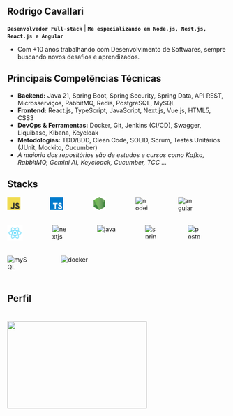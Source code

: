 ## Rodrigo Cavallari 

**`Desenvolvedor Full-stack`** |  **`Me especializando em Node.js, Nest.js, React.js e Angular`**

- Com +10 anos trabalhando com Desenvolvimento de Softwares, sempre buscando novos desafios e aprendizados.

## Principais Competências Técnicas
- **Backend:** Java 21, Spring Boot, Spring Security, Spring Data, API REST, Microsserviços, RabbitMQ, Redis, PostgreSQL, MySQL
- **Frontend:** React.js, TypeScript, JavaScript, Next.js, Vue.js, HTML5, CSS3
- **DevOps & Ferramentas:** Docker, Git, Jenkins (CI/CD), Swagger, Liquibase, Kibana, Keycloak
- **Metodologias:** TDD/BDD, Clean Code, SOLID, Scrum, Testes Unitários (JUnit, Mockito, Cucumber)
- *A maioria dos repositórios são de estudos e cursos como Kafka, RabbitMQ, Gemini AI, Keycloack, Cucumber, TCC ...*

## Stacks

<div align="left" style="display: flex; flex-wrap: wrap; gap: 30px;">
    <img height="30" width="30" src="https://raw.githubusercontent.com/github/explore/80688e429a7d4ef2fca1e82350fe8e3517d3494d/topics/javascript/javascript.png" alt="javascript">&nbsp;&nbsp;
    <img height="30" width="30" src="https://raw.githubusercontent.com/github/explore/80688e429a7d4ef2fca1e82350fe8e3517d3494d/topics/typescript/typescript.png" alt="typescript">&nbsp;&nbsp;
    <img height="30" width="30" src="https://raw.githubusercontent.com/github/explore/80688e429a7d4ef2fca1e82350fe8e3517d3494d/topics/nodejs/nodejs.png" alt="nodejs">&nbsp;&nbsp;
    <img height="30" width="30" src="https://nestjs.com/img/logo-small.svg" alt="nodejs">&nbsp;&nbsp;
    <img height="35" width="35" src="https://upload.wikimedia.org/wikipedia/commons/c/cf/Angular_full_color_logo.svg" alt="angularjs">&nbsp;&nbsp;
    <img height="35" width="35" src="https://raw.githubusercontent.com/github/explore/80688e429a7d4ef2fca1e82350fe8e3517d3494d/topics/react/react.png" alt="reactjs">&nbsp;&nbsp;
    <img height="35" width="35" src="https://cdn.jsdelivr.net/gh/devicons/devicon/icons/nextjs/nextjs-original.svg" alt="nextjs">&nbsp;&nbsp;
    <img height="40" src="https://upload.wikimedia.org/wikipedia/en/3/30/Java_programming_language_logo.svg" alt="java">&nbsp;&nbsp;
    <img height="30" width="30" src="https://upload.wikimedia.org/wikipedia/commons/7/79/Spring_Boot.svg" alt="spring boot">&nbsp;&nbsp;
    <img height="30" width="30" src="https://upload.wikimedia.org/wikipedia/commons/2/29/Postgresql_elephant.svg" alt="postgresSQL">&nbsp;&nbsp;
    <img height="55" width="55" src="https://www.vectorlogo.zone/logos/mysql/mysql-official.svg" alt="mySQL">&nbsp;&nbsp;
    <img height="55" width="75" src="https://upload.wikimedia.org/wikipedia/en/f/f4/Docker_logo.svg" alt="docker">&nbsp;&nbsp;

</div>

## Perfil
<div style="display: flex; flex-direction: row; justify-content: space-between;">
    <div class="ml-1" style="margin-top: 23px; height: 155px;">
        <img align="left"
            src="https://github-readme-stats.vercel.app/api/top-langs/?username=icavallari&layout=compact&theme=dark"
            width="320px" height="200px" />
    </div>
</div>
